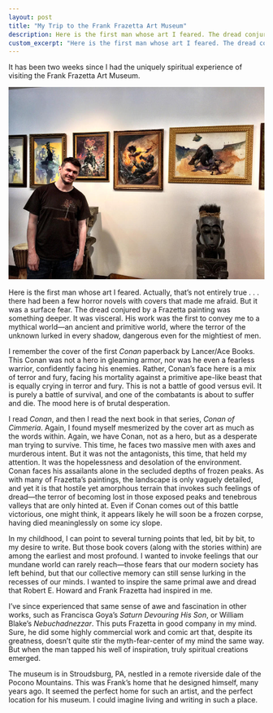 ```yaml
---
layout: post
title: "My Trip to the Frank Frazetta Art Museum"
description: Here is the first man whose art I feared. The dread conjured by a Frazetta painting was something visceral."
custom_excerpt: "Here is the first man whose art I feared. The dread conjured by a Frazetta painting was something visceral..."
---
```


It has been two weeks since I had the uniquely spiritual experience of visiting the Frank Frazetta Art Museum.

<img src="/media/blog-images/frazetta_museum.jpg" alt="Frank Frazetta Art Museum" class="aligncenter border img-large">

Here is the first man whose art I feared. Actually, that’s not entirely true . . . there had been a few horror novels with covers that made me afraid. But it was a surface fear. The dread conjured by a Frazetta painting was something deeper. It was visceral. His work was the first to convey me to a mythical world—an ancient and primitive world, where the terror of the unknown lurked in every shadow, dangerous even for the mightiest of men.

I remember the cover of the first _Conan_ paperback by Lancer/Ace Books. This Conan was not a hero in gleaming armor, nor was he even a fearless warrior, confidently facing his enemies. Rather, Conan’s face here is a mix of terror and fury, facing his mortality against a primitive ape-like beast that is equally crying in terror and fury. This is not a battle of good versus evil. It is purely a battle of survival, and one of the combatants is about to suffer and die. The mood here is of brutal desperation.

I read _Conan_, and then I read the next book in that series, _Conan of Cimmeria_. Again, I found myself mesmerized by the cover art as much as the words within. Again, we have Conan, not as a hero, but as a desperate man trying to survive. This time, he faces two massive men with axes and murderous intent. But it was not the antagonists, this time, that held my attention. It was the hopelessness and desolation of the environment. Conan faces his assailants alone in the secluded depths of frozen peaks. As with many of Frazetta’s paintings, the landscape is only vaguely detailed, and yet it is that hostile yet amorphous terrain that invokes such feelings of dread—the terror of becoming lost in those exposed peaks and tenebrous valleys that are only hinted at. Even if Conan comes out of this battle victorious, one might think, it appears likely he will soon be a frozen corpse, having died meaninglessly on some icy slope.

In my childhood, I can point to several turning points that led, bit by bit, to my desire to write. But those book covers (along with the stories within) are among the earliest and most profound. I wanted to invoke feelings that our mundane world can rarely reach—those fears that our modern society has left behind, but that our collective memory can still sense lurking in the recesses of our minds. I wanted to inspire the same primal awe and dread that Robert E. Howard and Frank Frazetta had inspired in me.

I’ve since experienced that same sense of awe and fascination in other works, such as Francisca Goya’s _Saturn Devouring His Son_, or William Blake’s _Nebuchadnezzar_. This puts Frazetta in good company in my mind. Sure, he did some highly commercial work  and comic art that, despite its greatness, doesn’t quite stir the myth-fear-center of my mind the same way. But when the man tapped his well of inspiration, truly spiritual creations emerged.

The museum is in Stroudsburg, PA, nestled in a remote riverside dale of the Pocono Mountains. This was Frank’s home that he designed himself, many years ago. It seemed the perfect home for such an artist, and the perfect location for his museum. I could imagine living and writing in such a place.